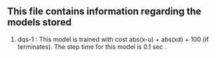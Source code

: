 ## This file contains information regarding the models stored

1) dqs-1 : This model is trained with cost abs(x-u) + abs(xd) + 100 (if terminates). The step time for this model is 0.1 sec .
